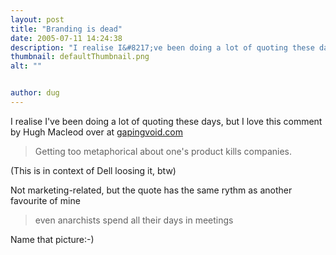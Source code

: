 ```yaml
---
layout: post
title: "Branding is dead"
date: 2005-07-11 14:24:38
description: "I realise I&#8217;ve been doing a lot of quoting these days, but I love this comment by Hugh Macleod over at gapingvoid.com Getting too metaphorical about one&#8217;s product kills companies. (This is in context of Dell loosing it, btw) Not&#8230;"
thumbnail: defaultThumbnail.png
alt: ""


author: dug
---
```


<p>I realise I've been doing a lot of quoting these days, but I love this comment by Hugh Macleod over at <a href="http://www.gapingvoid.com/">gapingvoid.com</a></p>

<blockquote><p>Getting too metaphorical about one's product kills companies.</p></blockquote>

<p>(This is in context of Dell loosing it, btw)</p>

<p>Not marketing-related, but the quote has the same rythm as another favourite of mine </p>


<blockquote><p>even anarchists spend all their days in meetings</p></blockquote>

<p>Name that picture:-)</p>
